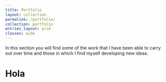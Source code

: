 ```yaml
---
title: Portfolio
layout: collection
permalink: /portfolio/
collection: portfolio
entries_layout: grid
classes: wide
---
```


In this section you will find some of the work that I have been able to carry out over time and those in which I find myself developing new ideas.

# Hola
